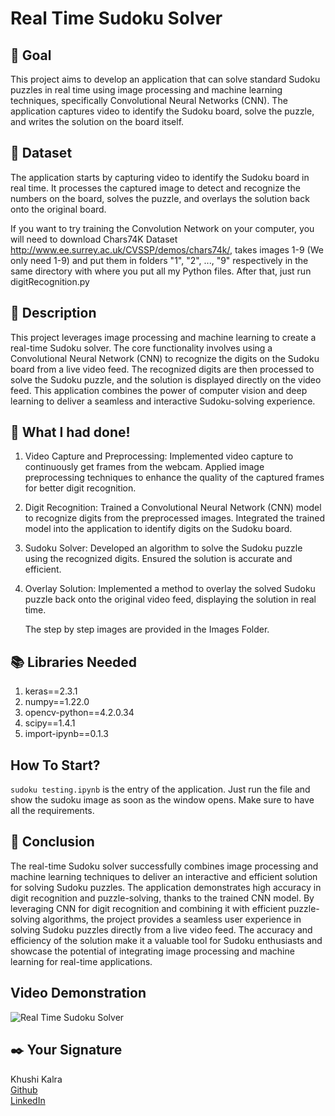 # Real Time Sudoku Solver

## 🎯 **Goal**
This project aims to develop an application that can solve standard Sudoku puzzles in real time using image processing and machine learning techniques, specifically Convolutional Neural Networks (CNN). The application captures video to identify the Sudoku board, solve the puzzle, and writes the solution on the board itself.

## 🧵 **Dataset**
The application starts by capturing video to identify the Sudoku board in real time. It processes the captured image to detect and recognize the numbers on the board, solves the puzzle, and overlays the solution back onto the original board.

If you want to try training the Convolution Network on your computer, you will need to download Chars74K Dataset http://www.ee.surrey.ac.uk/CVSSP/demos/chars74k/, takes images 1-9 (We only need 1-9) and put them in folders "1", "2", ..., "9" respectively in the same directory with where you put all my Python files. After that, just run digitRecognition.py

## 🧾 **Description**
This project leverages image processing and machine learning to create a real-time Sudoku solver. The core functionality involves using a Convolutional Neural Network (CNN) to recognize the digits on the Sudoku board from a live video feed. The recognized digits are then processed to solve the Sudoku puzzle, and the solution is displayed directly on the video feed. This application combines the power of computer vision and deep learning to deliver a seamless and interactive Sudoku-solving experience.

## 🧮 **What I had done!**
1. Video Capture and Preprocessing: Implemented video capture to continuously get frames from the webcam. Applied image preprocessing techniques to enhance the quality of the captured frames for better digit recognition.
2. Digit Recognition: Trained a Convolutional Neural Network (CNN) model to recognize digits from the preprocessed images. Integrated the trained model into the application to identify digits on the Sudoku board.
3. Sudoku Solver: Developed an algorithm to solve the Sudoku puzzle using the recognized digits. Ensured the solution is accurate and efficient.
4. Overlay Solution: Implemented a method to overlay the solved Sudoku puzzle back onto the original video feed, displaying the solution in real time.

   The step by step images are provided in the Images Folder.

## 📚 **Libraries Needed**
1. keras==2.3.1
2. numpy==1.22.0
3. opencv-python==4.2.0.34
4. scipy==1.4.1
5. import-ipynb==0.1.3

## **How To Start?**
`sudoku testing.ipynb` is the entry of the application. Just run the file and show the sudoku image as soon as the window opens. Make sure to have all the requirements.

## 📢 **Conclusion**
The real-time Sudoku solver successfully combines image processing and machine learning techniques to deliver an interactive and efficient solution for solving Sudoku puzzles. The application demonstrates high accuracy in digit recognition and puzzle-solving, thanks to the trained CNN model. 
By leveraging CNN for digit recognition and combining it with efficient puzzle-solving algorithms, the project provides a seamless user experience in solving Sudoku puzzles directly from a live video feed. The accuracy and efficiency of the solution make it a valuable tool for Sudoku enthusiasts and showcase the potential of integrating image processing and machine learning for real-time applications.

## Video Demonstration
![Real Time Sudoku Solver](https://github.com/abckhush/DL-Simplified/assets/127378920/6485b261-b624-46e5-8947-61c13390fe11)

## ✒️ **Your Signature**
Khushi Kalra <br>
<a href="https://www.github.com/abckhush">Github</a> <br>
<a href="https://www.linkedin.com/in/kalrakhushi/">LinkedIn</a>
